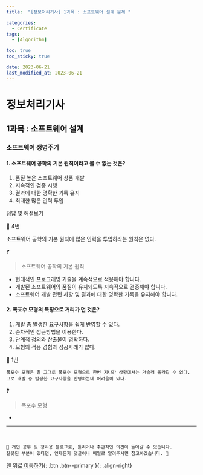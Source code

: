 ```yaml
---
title:  "[정보처리기사] 1과목 : 소프트웨어 설계 문제 " 

categories:
  - Certificate
tags:
  - [Algorithm]

toc: true
toc_sticky: true

date: 2023-06-21
last_modified_at: 2023-06-21
---
```


# 정보처리기사

## 1과목 : 소프트웨어 설계

### 소프트웨어 생명주기

#### 1. 소프트웨어 공학의 기본 원칙이라고 볼 수 없는 것은?
1. 품질 높은 소프트웨어 상품 개발
2. 지속적인 검증 시행
3. 결과에 대한 명확한 기록 유지
4. 최대한 많은 인력 투입

<datails>
<summary>정답 및 해설보기</summary>

🎯 4번

소프트웨어 공학의 기본 원칙에 많은 인력을 투입하라는 원칙은 없다.
</details>

❓
> 소프트웨어 공학의 기본 원칙

- 현대적인 프로그래밍 기술을 계속적으로 적용해야 합니다.
- 개발된 소프트웨어의 품질이 유지되도록 지속적으로 검증해야 합니다.
- 소프트웨어 개발 관련 사항 및 결과에 대한 명확한 기록을 유지해야 합니다.



#### 2. 폭포수 모형의 특징으로 거리가 먼 것은?
1. 개발 중 발생한 요구사항을 쉽게 반영할 수 있다.
2. 순차적인 접근방법을 이용한다.
3. 단계적 정의와 산출물이 명확하다.
4. 모형의 적용 경험과 성공사례가 많다.

🎯 1번
```
폭포수 모형은 말 그대로 폭포수 모형으로 한번 지나간 상황에서는 거슬러 올라갈 수 없다.
고로 개발 중 발생한 요구사항을 반영하는데 어려움이 있다.
```

❓
> 폭포수 모형

-

*** 
<br>

    📢 개인 공부 및 정리용 블로그로, 틀리거나 주관적인 의견이 들어갈 수 있습니다.
    잘못된 부분이 있다면, 언제든지 댓글이나 메일로 알려주시면 참고하겠습니다. 🔔

[맨 위로 이동하기](#){: .btn .btn--primary }{: .align-right}